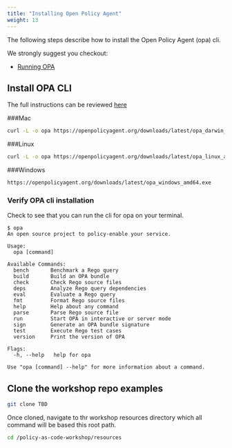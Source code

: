```yaml
---
title: "Installing Open Policy Agent"
weight: 13
---
```

The following steps describe how to install the Open Policy Agent (opa) cli. </br>

We strongly suggest you checkout: 
* [Running OPA](https://www.openpolicyagent.org/docs/latest/#running-opa)


## Install OPA CLI

The full instructions can be reviewed [here](https://www.openpolicyagent.org/docs/latest/#running-opa)

###Mac
```bash
curl -L -o opa https://openpolicyagent.org/downloads/latest/opa_darwin_amd64
```

###Linux
```bash
curl -L -o opa https://openpolicyagent.org/downloads/latest/opa_linux_amd64
```

###Windows
```bash
https://openpolicyagent.org/downloads/latest/opa_windows_amd64.exe
```

### Verify OPA cli installation
Check to see that you can run the cli for opa on your terminal.

```
$ opa
An open source project to policy-enable your service.

Usage:
  opa [command]

Available Commands:
  bench       Benchmark a Rego query
  build       Build an OPA bundle
  check       Check Rego source files
  deps        Analyze Rego query dependencies
  eval        Evaluate a Rego query
  fmt         Format Rego source files
  help        Help about any command
  parse       Parse Rego source file
  run         Start OPA in interactive or server mode
  sign        Generate an OPA bundle signature
  test        Execute Rego test cases
  version     Print the version of OPA

Flags:
  -h, --help   help for opa

Use "opa [command] --help" for more information about a command.
```

## Clone the workshop repo examples

```bash
git clone TBD
```

Once cloned, navigate to thr workshop resources directory which all command will be based this root path.
```bash
cd /policy-as-code-workshop/resources
```